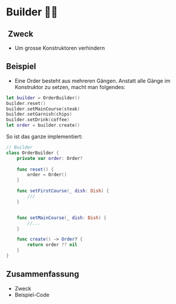 # Builder 👷‍♂️

##  Zweck
- Um grosse Konstruktoren verhindern

## Beispiel
- Eine Order besteht aus mehreren Gängen. Anstatt alle Gänge im Konstruktor zu setzen, macht man folgendes:

```swift
let builder = OrderBuilder()
builder.reset()
builder.setMainCourse(steak)
builder.setGarnish(chips)
builder.setDrink(coffee)
let order = builder.create()
```

So ist das ganze implementiert:

```swift
// Builder
class OrderBuilder {
	private var order: Order?
	
	func reset() {
		order = Order()
	}

	func setFirstCourse(_ dish: Dish) {
		///
	}


	func setMainCourse(_ dish: Dish) {
		//...
	}

	func create() -> Order? {
		return order ?? nil
	}
}
```

## Zusammenfassung
- Zweck
- Beispiel-Code
